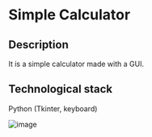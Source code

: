 <h1>Simple Calculator</h1>

<h2>Description</h2>
<p> It is a simple calculator made with a GUI.</p>
<h2>Technological stack</h2>
<p>Python (Tkinter, keyboard)</p>

![image](https://user-images.githubusercontent.com/42188529/178153786-ce47071c-b16b-4ac7-ba2e-cc28829083e8.png)
